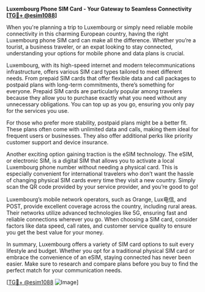 **Luxembourg Phone SIM Card - Your Gateway to Seamless Connectivity [[TG💪+ @esim1088](https://t.me/s/esim1088)]**

When you're planning a trip to Luxembourg or simply need reliable mobile connectivity in this charming European country, having the right Luxembourg phone SIM card can make all the difference. Whether you’re a tourist, a business traveler, or an expat looking to stay connected, understanding your options for mobile phone and data plans is crucial.

Luxembourg, with its high-speed internet and modern telecommunications infrastructure, offers various SIM card types tailored to meet different needs. From prepaid SIM cards that offer flexible data and call packages to postpaid plans with long-term commitments, there’s something for everyone. Prepaid SIM cards are particularly popular among travelers because they allow you to purchase exactly what you need without any unnecessary obligations. You can top up as you go, ensuring you only pay for the services you use.

For those who prefer more stability, postpaid plans might be a better fit. These plans often come with unlimited data and calls, making them ideal for frequent users or businesses. They also offer additional perks like priority customer support and device insurance.

Another exciting option gaining traction is the eSIM technology. The eSIM, or electronic SIM, is a digital SIM that allows you to activate a local Luxembourg phone number without needing a physical card. This is especially convenient for international travelers who don’t want the hassle of changing physical SIM cards every time they visit a new country. Simply scan the QR code provided by your service provider, and you’re good to go!

Luxembourg’s mobile network operators, such as Orange, Lux电信, and POST, provide excellent coverage across the country, including rural areas. Their networks utilize advanced technologies like 5G, ensuring fast and reliable connections wherever you go. When choosing a SIM card, consider factors like data speed, call rates, and customer service quality to ensure you get the best value for your money.

In summary, Luxembourg offers a variety of SIM card options to suit every lifestyle and budget. Whether you opt for a traditional physical SIM card or embrace the convenience of an eSIM, staying connected has never been easier. Make sure to research and compare plans before you buy to find the perfect match for your communication needs.

[[TG💪+ @esim1088](https://t.me/s/esim1088) ![Image](https://i.postimg.cc/Y0z9fWf4/image.png)]